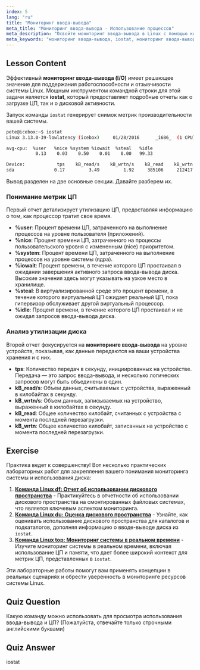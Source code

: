 ```yaml
---
index: 5
lang: "ru"
title: "Мониторинг ввода-вывода"
meta_title: "Мониторинг ввода-вывода - Использование процессов"
meta_description: "Освойте мониторинг ввода-вывода в Linux с помощью команды iostat. Это руководство объясняет, как анализировать метрики использования ЦП и диска для оптимизации производительности вашей системы."
meta_keywords: "мониторинг ввода-вывода, iostat, мониторинг ввода-вывода linux, использование цп, использование диска, производительность системы, iowait, команды linux"
---
```


## Lesson Content

Эффективный **мониторинг ввода-вывода (I/O)** имеет решающее значение для поддержания работоспособности и отзывчивости системы Linux. Мощным инструментом командной строки для этой задачи является **iostat**, который предоставляет подробные отчеты как о загрузке ЦП, так и о дисковой активности.

Запуск команды `iostat` генерирует снимок метрик производительности вашей системы.

```bash
pete@icebox:~$ iostat
Linux 3.13.0-39-lowlatency (icebox)     01/28/2016      _i686_  (1 CPU)

avg-cpu:  %user   %nice %system %iowait  %steal   %idle
           0.13    0.03    0.50    0.01    0.00   99.33

Device:            tps    kB_read/s    kB_wrtn/s    kB_read    kB_wrtn
sda               0.17         3.49         1.92     385106     212417
```

Вывод разделен на две основные секции. Давайте разберем их.

### Понимание метрик ЦП

Первый отчет детализирует утилизацию ЦП, предоставляя информацию о том, как процессор тратит свое время.

- **%user**: Процент времени ЦП, затраченного на выполнение процессов на уровне пользователя (приложений).
- **%nice**: Процент времени ЦП, затраченного на процессы пользовательского уровня с измененным (nice) приоритетом.
- **%system**: Процент времени ЦП, затраченного на выполнение процессов на уровне системы (ядра).
- **%iowait**: Процент времени, в течение которого ЦП простаивал в ожидании завершения активного запроса ввода-вывода диска. Высокие значения здесь могут указывать на узкое место в хранилище.
- **%steal**: В виртуализированной среде это процент времени, в течение которого виртуальный ЦП ожидает реальный ЦП, пока гипервизор обслуживает другой виртуальный процессор.
- **%idle**: Процент времени, в течение которого ЦП простаивал и не ожидал запросов ввода-вывода диска.

### Анализ утилизации диска

Второй отчет фокусируется на **мониторинге ввода-вывода** на уровне устройств, показывая, как данные передаются на ваши устройства хранения и с них.

- **tps**: Количество передач в секунду, инициированных на устройстве. Передача — это запрос ввода-вывода, и несколько логических запросов могут быть объединены в один.
- **kB_read/s**: Объем данных, считываемых с устройства, выраженный в килобайтах в секунду.
- **kB_wrtn/s**: Объем данных, записываемых на устройство, выраженный в килобайтах в секунду.
- **kB_read**: Общее количество килобайт, считанных с устройства с момента последней перезагрузки.
- **kB_wrtn**: Общее количество килобайт, записанных на устройство с момента последней перезагрузки.

## Exercise

Практика ведет к совершенству! Вот несколько практических лабораторных работ для закрепления вашего понимания мониторинга системы и использования диска:

1. **[Команда Linux df: Отчет об использовании дискового пространства](https://labex.io/ru/labs/linux-linux-df-command-disk-space-reporting-219188)** - Практикуйтесь в отчетности об использовании дискового пространства на смонтированных файловых системах, что является ключевым аспектом мониторинга.
2. **[Команда Linux du: Оценка дискового пространства](https://labex.io/ru/labs/linux-linux-du-command-file-space-estimating-219190)** - Узнайте, как оценивать использование дискового пространства для каталогов и подкаталогов, дополняя информацию о вводе-выводе диска из `iostat`.
3. **[Команда Linux top: Мониторинг системы в реальном времени](https://labex.io/ru/labs/linux-linux-top-command-real-time-system-monitoring-388500)** - Изучите мониторинг системы в реальном времени, включая использование ЦП и памяти, что дает более широкий контекст для метрик ЦП, представленных в `iostat`.

Эти лабораторные работы помогут вам применять концепции в реальных сценариях и обрести уверенность в мониторинге ресурсов системы Linux.

## Quiz Question

Какую команду можно использовать для просмотра использования ввода-вывода и ЦП? (Пожалуйста, отвечайте только строчными английскими буквами)

## Quiz Answer

iostat

